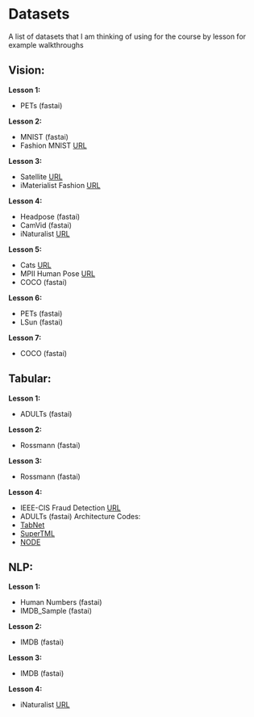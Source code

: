 # Datasets

A list of datasets that I am thinking of using for the course by lesson for example walkthroughs

## Vision:

**Lesson 1:**
 * PETs (fastai)
 
**Lesson 2:**
 * MNIST (fastai)
 * Fashion MNIST [URL](https://www.kaggle.com/zalando-research/fashionmnist)
 
**Lesson 3:**
 * Satellite [URL](https://www.kaggle.com/c/planet-understanding-the-amazon-from-space)
 * iMaterialist Fashion [URL](https://www.kaggle.com/c/imaterialist-fashion-2019-FGVC6)
 
**Lesson 4:**
 * Headpose (fastai)
 * CamVid (fastai)
 * iNaturalist [URL](https://www.kaggle.com/c/inaturalist-2019-fgvc6)
 
**Lesson 5:**
 * Cats [URL](https://www.kaggle.com/crawford/cat-dataset)
 * MPII Human Pose [URL](http://human-pose.mpi-inf.mpg.de/)
 * COCO (fastai)
 
**Lesson 6:**
 * PETs (fastai)
 * LSun (fastai)
 
**Lesson 7:**
 * COCO (fastai)

## Tabular:
**Lesson 1:**
 * ADULTs (fastai)
 
**Lesson 2:**
 * Rossmann (fastai)
 
**Lesson 3:**
 * Rossmann (fastai)
 
**Lesson 4:**
 * IEEE-CIS Fraud Detection [URL](https://www.kaggle.com/c/ieee-fraud-detection)
 * ADULTs (fastai)
Architecture Codes:
* [TabNet](https://github.com/google-research/google-research/blob/master/tabnet/README.md)
* [SuperTML](https://github.com/EmjayAhn/SuperTML-pytorch)
* [NODE](https://github.com/Qwicen/node)

## NLP:
**Lesson 1:**
 * Human Numbers (fastai)
 * IMDB_Sample (fastai)
 
**Lesson 2:**
 * IMDB (fastai)
 
**Lesson 3:**
 * IMDB (fastai)
 
**Lesson 4:**
 * iNaturalist [URL](https://www.kaggle.com/c/inaturalist-2019-fgvc6)
